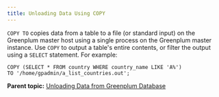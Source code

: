 ```yaml
---
title: Unloading Data Using COPY 
---
```


`COPY TO` copies data from a table to a file \(or standard input\) on the Greenplum master host using a single process on the Greenplum master instance. Use `COPY` to output a table's entire contents, or filter the output using a `SELECT` statement. For example:

```
COPY (SELECT * FROM country WHERE country_name LIKE 'A%') 
TO '/home/gpadmin/a_list_countries.out';

```

**Parent topic:** [Unloading Data from Greenplum Database](../../load/topics/g-unloading-data-from-greenplum-database.html)

